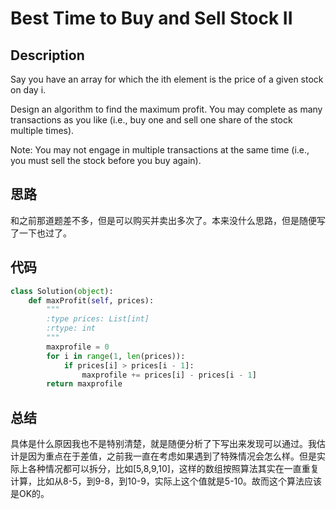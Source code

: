 # Best Time to Buy and Sell Stock II

## Description

Say you have an array for which the ith element is the price of a given stock on day i.

Design an algorithm to find the maximum profit. You may complete as many transactions as you like (i.e., buy one and sell one share of the stock multiple times).

Note: You may not engage in multiple transactions at the same time (i.e., you must sell the stock before you buy again).

## 思路

和之前那道题差不多，但是可以购买并卖出多次了。本来没什么思路，但是随便写了一下也过了。

## 代码

``` python
class Solution(object):
    def maxProfit(self, prices):
        """
        :type prices: List[int]
        :rtype: int
        """
        maxprofile = 0
        for i in range(1, len(prices)):
            if prices[i] > prices[i - 1]:
                maxprofile += prices[i] - prices[i - 1]
        return maxprofile
```

## 总结

具体是什么原因我也不是特别清楚，就是随便分析了下写出来发现可以通过。我估计是因为重点在于差值，之前我一直在考虑如果遇到了特殊情况会怎么样。但是实际上各种情况都可以拆分，比如[5,8,9,10]，这样的数组按照算法其实在一直重复计算，比如从8-5，到9-8，到10-9，实际上这个值就是5-10。故而这个算法应该是OK的。